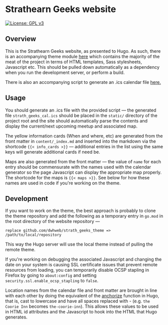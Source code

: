 # Strathearn Geeks website

[![License: GPL v3](https://img.shields.io/badge/License-GPLv3-blue.svg)](https://www.gnu.org/licenses/gpl-3.0)

## Overview

This is the Strathearn Geeks website, as presented to Hugo. As such, there is an accompanying theme module [here](https://github.com/dwhweb/strath_geeks_theme) which contains the majority of the meat of the project in terms of HTML templates, Sass stylesheets, Javascript etc. This should be pulled down automatically as a dependency when you run the development server, or perform a build.

There is also an accompanying script to generate an .ics calendar file [here.](https://github.com/dwhweb/strath_geeks_cal) 

## Usage

You should generate an .ics file with the provided script — the generated file `strath_geeks_cal.ics` should be placed in the `static/` directory of the project root and the site should automatically parse the contents and display the current/next upcoming meetup and associated map.

The yellow information cards (When and where, etc) are generated from the front matter in `content/_index.md` and inserted into the markdown via the shortcode `{{< info_cards >}}` — additional entries in the list using the same keys will generate additional cards if need be.

Maps are also generated from the front matter — the value of `name` for each entry should be commensurate with the names used with the calendar generator so the page Javascript can display the appropriate map properly. The shortcode for the maps is `{{< maps >}}`. See below for how these names are used in code if you're working on the theme. 

## Development

If you want to work on the theme, the best approach is probably to clone the theme repository and add the following as a temporary entry in `go.mod` in the root directory of the website repository —

```
replace github.com/dwhweb/strath_geeks_theme => /path/to/local/repository
```

This way the Hugo server will use the local theme instead of pulling the remote theme.

If you're working on debugging the associated Javascript and changing the date on your system is causing SSL certificate issues that prevent remote resources from loading, you can temporarily disable OCSP stapling in Firefox by going to `about:config` and setting `security.ssl.enable_ocsp_stapling` to `false`. 

Location names from the calendar file and front matter are brought in line with each other by doing the equivalent of the [anchorize](https://gohugo.io/functions/anchorize/) function in Hugo, that is, cast to lowercase and have all spaces replaced with - (e.g. `the Coorie Inn` becomes `the-coorie-inn`). This allows these values to be used in HTML id attributes and the Javascript to hook into the HTML that Hugo generates. 
